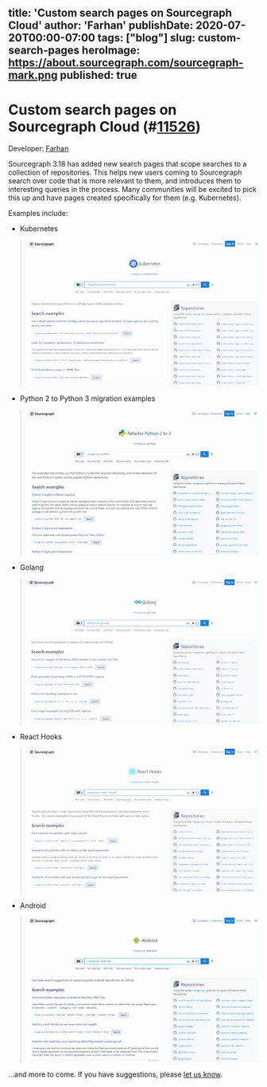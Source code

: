 title: 'Custom search pages on Sourcegraph Cloud'
author: 'Farhan'
publishDate: 2020-07-20T00:00-07:00
tags: ["blog"]
slug: custom-search-pages
heroImage: https://about.sourcegraph.com/sourcegraph-mark.png
published: true
---
# Custom search pages on Sourcegraph Cloud (#[11526](https://github.com/sourcegraph/sourcegraph/issues/11526))

Developer: [Farhan](https://github.com/attfarhan)

Sourcegraph 3.18 has added new search pages that scope searches to a collection of repositories. This helps new users coming to Sourcegraph search over
code that is more relevant to them, and introduces them to interesting queries in the process. Many communities will be excited to pick this up and
have pages created specifically for them (e.g. Kubernetes).

Examples include:

* Kubernetes
> ![K8s search page](./images/k8s-search-page.png "K8s search page")

* Python 2 to Python 3 migration examples
> ![Python search page](./images/python-search-page.png "Python search page")

* Golang
> ![Golang search page](./images/golang-search-page.png "Golang search page")

* React Hooks
> ![React search page](./images/react-search-page.png "React search page")

* Android
> ![Android search page](./images/android-search-page.png "Android search page")

...and more to come. If you have suggestions, please [let us know](https://github.com/sourcegraph/sourcegraph/issues/new/choose).
